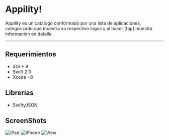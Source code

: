 Appility!
===================


Appility es un catalogo conformado por una lista de aplicaciones, categorizado que muestra su respectivo logos y al hacer [tap] muestra informacion en detalle.

----------


Requerimientos
-------------

 - iOS + 9 
 - Swift 2.3 
 - Xcode +8

Librerias
---------

 - SwiftyJSON

ScreenShots
-----------

![iPad](http://i68.tinypic.com/qrglm8.jpg)
![iPhone](http://i67.tinypic.com/qsk4r6.jpg)
![View](http://i65.tinypic.com/25hg2ae.jpg)
